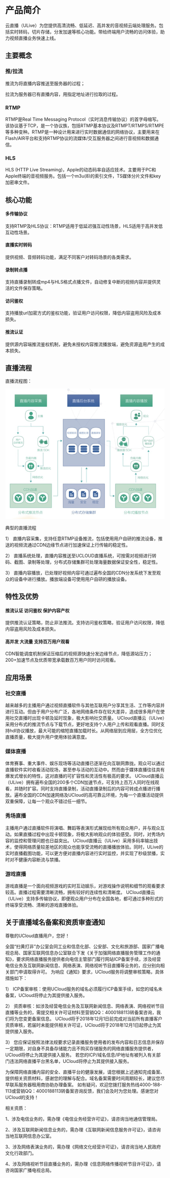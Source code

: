 # 产品简介

云直播（ULive）为您提供高清流畅、低延迟、高并发的音视频云端处理服务。包括实时转码，切片存储，分发加速等核心功能。带给终端用户流畅的访问体验，助力视频直播业务快速上线。

## 主要概念

### 推/拉流

推流为将直播内容推送至服务器的过程；

拉流为服务器已有直播内容，用指定地址进行拉取的过程。

### RTMP

RTMP是Real Time Messaging
Protocol（实时消息传输协议）的首字母缩写。该协议基于TCP，是一个协议族，包括RTMP基本协议及RTMPT/RTMPS/RTMPE等多种变种。RTMP是一种设计用来进行实时数据通信的网络协议，主要用来在Flash/AIR平台和支持RTMP协议的流媒体/交互服务器之间进行音视频和数据通信。

### HLS

HLS (HTTP Live
Streaming)，Apple的动态码率自适应技术。主要用于PC和Apple终端的音视频服务。包括一个m3u(8)的索引文件，TS媒体分片文件和key加密串文件。

## 核心功能

#### 多传输协议

支持RTMP及HLS协议：RTMP适用于低延迟强互动性场景，HLS适用于高并发低互动性场景。

#### 直播实时转码

提供视频、音频转码功能，满足不同客户对转码场景的各类需求。

#### 录制转点播

支持直播录制转成mp4与HLS格式点播文件，自动修复中断的视频内容并提供灵活的文件保存策略。

#### 访问鉴权

支持播放url加密方式的鉴权功能，验证用户访问权限，降低内容盗用风险及成本损失。

#### 推流认证

提供源内容端推流鉴权机制，避免未授权内容推流播放端，避免资源盗用产生的成本损失。

## 直播流程

直播流程图：

![](/images/直播流程图.png)

典型的直播流程

1）
直播内容采集，支持任意RTMP设备推流，包括使用用户自研的推流设备，推送的视频流通过CDN边缘节点进行加速保证上行传输的稳定性。

2） 直播系统处理，直播内容推送至UCLOUD直播系统，可按需对视频进行转码、截图、录制等处理，分布式存储集群可处理海量数据保证安全性，稳定性。

3）
直播内容播放，已处理好视频内容可通过遍布全国的CDN分发系统下发至观众的设备中进行播放。播放端设备可使用用户自研的播放设备。

## 特性及优势

#### 推流认证 访问鉴权 保护内容产权

提供推流认证策略，防止非法推流。支持访问鉴权策略，验证用户访问权限，降低内容盗用风险及成本损失。

#### 高并发 大流量 支持百万用户观看

CDN智能调度机制保证压缩后的视频源快速分发边缘节点，降低源站压力；200+加速节点及优质带宽承载数百万用户同时访问观看。

## 应用场景

### 社交直播

越来越多的主播用户通过视频直播软件与其他互联用户分享其生活、工作等内容并进行互动。但由于用户分布广泛，各地网络条件存在较大差异，造成很多用户在使用社交直播时出现卡顿及延时现象，极大影响社交质量。
UCloud直播云（ULive）采用分布式的推流节点与下载节点，更好地支持个人用户上传和观看直播。同时支持hdl协议播放，最大可能的缩短直播加载时长。从网络层到应用层，全方位优化直播质量，极大提升用户使用体验满意度。

### 媒体直播

体育赛事、重大事件、娱乐现场等活动直播已逐渐在向互联网靠拢。观众可以通过直播软件实时收看活动现场，甚至参与活动的互动中。然而由于媒体直播往往具有爆发式增长的特性，这对直播的可扩容性和灵活性有极高的要求。
UCloud直播云（ULive）拥有遍布全国的200多个CDN加速节点，可支持上百万人同时在线观看，并随时扩容。同时支持直播录制，活动直播录制后的内容可转成点播进行播放。遍布全国的CDN加速网络及UCloud的高可靠云环境，为每一个直播活动提供双重保障，让每一个观众不错过任一细节。

### 秀场直播

主播用户通过直播软件将演唱、舞蹈等表演形式展现给所有观众用户，并与观众互动。如果直播过程中出现卡顿现象，将极大影响观众的体验感受。同时，对秀场内容的监控和管理问题也日益突出。
UCloud直播云（ULive）采用多码率输出技术，使得网络质量较差地区的观众也能享受流畅的直播播放体验。同时，ULive的实时直播截图功能，可以更方便对直播内容进行实时监控，并实现了秒级禁播，实时对不健康内容断流与禁播。

### 游戏直播

游戏直播是一个面向视频游戏的实时互动娱乐，对游戏操作说明和细节的观看要求较高。直播过程需要清晰流畅，拥有较好的连续性和清晰度。
UCloud直播云（ULive）支持多传输协议，即便观众用户分布在全国各地，都可通过多种形式的终端享受流畅、清晰的游戏直播体验。

## 关于直播域名备案和资质审查通知

尊敬的UCloud直播用户，您好！

全国“扫黄打非”办公室会同工业和信息化部、公安部、文化和旅游部、国家广播电视总局、国家互联网信息办公室联合下发《关于加强网络直播服务管理工作的通知》，要求网络直播服务提供者向电信主管部门履行网站ICP备案手续，涉及经营电信业务及互联网新闻信息、网络表演、网络视听节目直播等业务的，应分别向相关部门申请取得许可。
为响应《通知》要求，UCloud服务将调整审核策略，具体措施如下：

1） ICP备案审核：使用UCloud服务的域名必须履行ICP备案手续，如您的域名未备案，UCloud将停止为其提供接入服务。

2）
资质审核：如涉及经营电信业务及互联网新闻信息、网络表演、网络视听节目直播等业务的，需提交相关许可证材料至营销QQ：4000188113转备案咨询，我们将为您变更备案信息。
UCloud将于2018年12月1日前完成对当前所有直播客户资质审核，若届时未能提供相关许可证，UCloud将于2018年12月1日起停止为其提供接入服务。

3）
您应保证按照法律法规要求记录直播服务使用者的发布内容和日志信息并保存一定期限，对自身不具备存储能力且不购买存储服务的网络直播服务提供者，UCloud将停止为其提供接入服务。
若您的ICP/域名信息/IP地址有被列入有关部门违法网络直播平台黑名单，UCloud将停止为其提供接入服务。

为保障网络直播内容的安全、直播平台的健康发展，请您根据上述通知完成备案、提供相关资质材料，感谢您的理解与配合。域名备案需要时间周期较长，建议您尽早联系服务器租用商协助办理备案。
如有疑问，欢迎您拨打服务热线4000-188-113或营销QQ：4000188113转备案咨询反馈，我们会及时为您处理。感谢您对UCloud的支持！

相关资质：

1、涉及电信业务的，需办理《电信业务经营许可证》，请咨询当地通信管理局。

2、涉及互联网新闻信息业务的，需办理《互联网新闻信息服务许可证》，请咨询当地互联网信息办公室。

3、涉及网络表演业务的，需办理《网络文化经营许可证》，请咨询当地人民政府文化行政部门。

4、涉及网络视听节目直播业务的，需办理《信息网络传播视听节目许可证》，请咨询国家广播电视总局。
